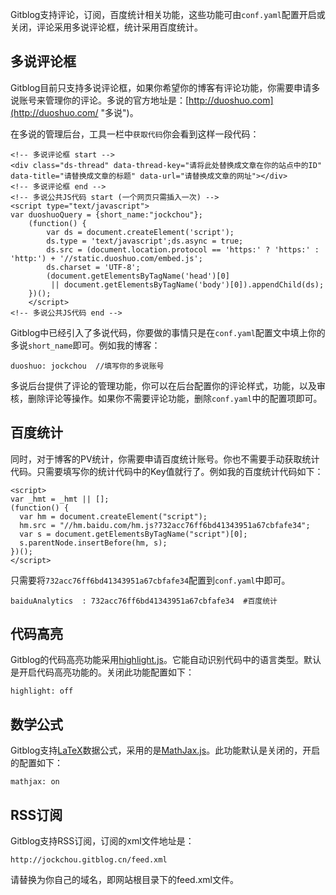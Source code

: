 <!--
author: jockchou
date: 2015-07-26
title: GitBlog评论，订阅，统计等功能
tags: GitBlog
category: GitBlog
status: publish
summary: Gitblog支持评论，订阅，百度统计相关功能，这些功能可由conf.yaml配置开启或关闭，评论采用多说评论框，统计采用百度统计。
-->

Gitblog支持评论，订阅，百度统计相关功能，这些功能可由`conf.yaml`配置开启或关闭，评论采用多说评论框，统计采用百度统计。


## 多说评论框 ##

Gitblog目前只支持多说评论框，如果你希望你的博客有评论功能，你需要申请多说账号来管理你的评论。多说的官方地址是：[http://duoshuo.com](http://duoshuo.com/ "多说")。

在多说的管理后台，工具一栏中`获取代码`你会看到这样一段代码：

```
<!-- 多说评论框 start -->
<div class="ds-thread" data-thread-key="请将此处替换成文章在你的站点中的ID" data-title="请替换成文章的标题" data-url="请替换成文章的网址"></div>
<!-- 多说评论框 end -->
<!-- 多说公共JS代码 start (一个网页只需插入一次) -->
<script type="text/javascript">
var duoshuoQuery = {short_name:"jockchou"};
	(function() {
		var ds = document.createElement('script');
		ds.type = 'text/javascript';ds.async = true;
		ds.src = (document.location.protocol == 'https:' ? 'https:' : 'http:') + '//static.duoshuo.com/embed.js';
		ds.charset = 'UTF-8';
		(document.getElementsByTagName('head')[0] 
		 || document.getElementsByTagName('body')[0]).appendChild(ds);
	})();
	</script>
<!-- 多说公共JS代码 end -->

```
Gitblog中已经引入了多说代码，你要做的事情只是在`conf.yaml`配置文中填上你的多说`short_name`即可。例如我的博客：

```
duoshuo: jockchou  //填写你的多说账号
```

多说后台提供了评论的管理功能，你可以在后台配置你的评论样式，功能，以及审核，删除评论等操作。如果你不需要评论功能，删除`conf.yaml`中的配置项即可。

## 百度统计 ##

同时，对于博客的PV统计，你需要申请百度统计账号。你也不需要手动获取统计代码。只需要填写你的统计代码中的Key值就行了。例如我的百度统计代码如下：
```
<script>
var _hmt = _hmt || [];
(function() {
  var hm = document.createElement("script");
  hm.src = "//hm.baidu.com/hm.js?732acc76ff6bd41343951a67cbfafe34";
  var s = document.getElementsByTagName("script")[0]; 
  s.parentNode.insertBefore(hm, s);
})();
</script>

```
只需要将`732acc76ff6bd41343951a67cbfafe34`配置到`conf.yaml`中即可。

```
baiduAnalytics  : 732acc76ff6bd41343951a67cbfafe34  #百度统计
```

## 代码高亮 ##

Gitblog的代码高亮功能采用[highlight.js](https://highlightjs.org/)。它能自动识别代码中的语言类型。默认是开启代码高亮功能的。关闭此功能配置如下：

```
highlight: off
```

## 数学公式 ##

Gitblog支持[LaTeX](https://en.wikipedia.org/wiki/LaTeX)数据公式，采用的是[MathJax.js](http://www.mathjax.org/)。此功能默认是关闭的，开启的配置如下：

```
mathjax: on
```

## RSS订阅 ##

Gitblog支持RSS订阅，订阅的xml文件地址是：

```
http://jockchou.gitblog.cn/feed.xml
```

请替换为你自己的域名，即网站根目录下的feed.xml文件。